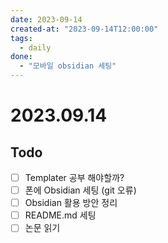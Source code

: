 ```yaml
---
date: 2023-09-14
created-at: "2023-09-14T12:00:00"
tags:
  - daily
done:
  - "모바일 obsidian 세팅"
---
```

# 2023.09.14
## Todo
- [ ] Templater 공부 해야할까?
- [ ] 폰에 Obsidian 세팅 (git 오류)
- [ ] Obsidian 활용 방안 정리
- [ ] README.md 세팅
- [ ] 논문 읽기